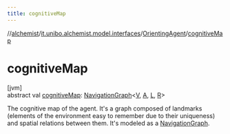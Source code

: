 ```yaml
---
title: cognitiveMap
---
```

//[alchemist](../../../index.html)/[it.unibo.alchemist.model.interfaces](../index.html)/[OrientingAgent](index.html)/[cognitiveMap](cognitive-map.html)



# cognitiveMap



[jvm]\
abstract val [cognitiveMap](cognitive-map.html): [NavigationGraph](../../it.unibo.alchemist.model.interfaces.geometry.euclidean2d.graph/-navigation-graph/index.html)<[V](index.html), [A](index.html), [L](index.html), [R](index.html)>



The cognitive map of the agent. It's a graph composed of landmarks (elements of the environment easy to remember due to their uniqueness) and spatial relations between them. It's modeled as a [NavigationGraph](../../it.unibo.alchemist.model.interfaces.geometry.euclidean2d.graph/-navigation-graph/index.html).




